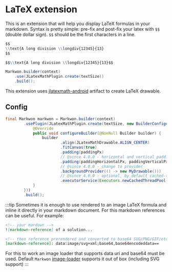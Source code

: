# LaTeX extension

<MavenBadge4 :artifact="'ext-latex'" />

This is an extension that will help you display LaTeX formulas in your markdown.
Syntax is pretty simple: pre-fix and post-fix your latex with `$$` (double dollar sign).
`$$` should be the first characters in a line.

```markdown
$$
\\text{A long division \\longdiv{12345}{13}
$$
```

```markdown
$$\\text{A long division \\longdiv{12345}{13}$$
```

```java
Markwon.builder(context)
    .use(JLatexMathPlugin.create(textSize))
    .build();
```

This extension uses [jlatexmath-android](https://github.com/noties/jlatexmath-android) artifact to create LaTeX drawable. 

## Config

```java
final Markwon markwon = Markwon.builder(context)
        .usePlugin(JLatexMathPlugin.create(textSize, new BuilderConfigure() {
            @Override
            public void configureBuilder(@NonNull Builder builder) {
                builder
                        .align(JLatexMathDrawable.ALIGN_CENTER)
                        .fitCanvas(true)
                        .padding(paddingPx)
                        // @since 4.0.0 - horizontal and vertical padding
                        .padding(paddingHorizontalPx, paddingVerticalPx)
                        // @since 4.0.0 - change to provider
                        .backgroundProvider(() -> new MyDrawable()))
                        // @since 4.0.0 - optional, by default cached-thread-pool will be used
                        .executorService(Executors.newCachedThreadPool());
            }
        }))
        .build();
```


:::tip
Sometimes it is enough to use rendered to an image LaTeX formula and 
inline it directly in your markdown document. For this markdown references can be useful. For example:
```markdown
<!-- your mardown -->
![markdown-reference] of a solution...

<!-- then reference prerendered and converted to base64 SVG/PNG/GIF/etc -->
[markdown-reference]: data:image/svg+xml;base64,base64encodeddata==
```
For this to work an image loader that supports data uri and base64 must be used. Default `Markwon` [image-loader](../image/) supports it out of box (including SVG support)
:::